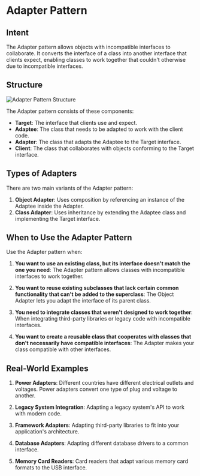 # Adapter Pattern

## Intent
The Adapter pattern allows objects with incompatible interfaces to collaborate. It converts the interface of a class into another interface that clients expect, enabling classes to work together that couldn't otherwise due to incompatible interfaces.

## Structure
![Adapter Pattern Structure](adapter-pattern.png)

The Adapter pattern consists of these components:

- **Target**: The interface that clients use and expect.
- **Adaptee**: The class that needs to be adapted to work with the client code.
- **Adapter**: The class that adapts the Adaptee to the Target interface.
- **Client**: The class that collaborates with objects conforming to the Target interface.

## Types of Adapters

There are two main variants of the Adapter pattern:

1. **Object Adapter**: Uses composition by referencing an instance of the Adaptee inside the Adapter.
2. **Class Adapter**: Uses inheritance by extending the Adaptee class and implementing the Target interface.

## When to Use the Adapter Pattern

Use the Adapter pattern when:

1. **You want to use an existing class, but its interface doesn't match the one you need**: The Adapter pattern allows classes with incompatible interfaces to work together.

2. **You want to reuse existing subclasses that lack certain common functionality that can't be added to the superclass**: The Object Adapter lets you adapt the interface of its parent class.

3. **You need to integrate classes that weren't designed to work together**: When integrating third-party libraries or legacy code with incompatible interfaces.

4. **You want to create a reusable class that cooperates with classes that don't necessarily have compatible interfaces**: The Adapter makes your class compatible with other interfaces.

## Real-World Examples

1. **Power Adapters**: Different countries have different electrical outlets and voltages. Power adapters convert one type of plug and voltage to another.

2. **Legacy System Integration**: Adapting a legacy system's API to work with modern code.

3. **Framework Adapters**: Adapting third-party libraries to fit into your application's architecture.

4. **Database Adapters**: Adapting different database drivers to a common interface.

5. **Memory Card Readers**: Card readers that adapt various memory card formats to the USB interface.

